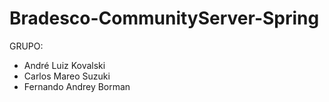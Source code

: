 # Bradesco-CommunityServer-Spring

GRUPO:
 - André Luiz Kovalski
 - Carlos Mareo Suzuki
 - Fernando Andrey Borman